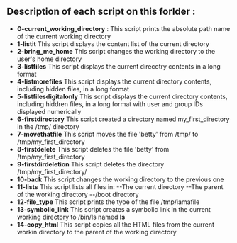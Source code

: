 ## Description of each script on this forlder :

- **0-current_working_directory** :
This script prints the absolute path name of the current working directory
- **1-listit**
This script displays the content list of the current directory
- **2-bring_me_home**
This script changes the working directory to the user's home directory
- **3-listfiles**
This script displays the current direcotry contents in a long format
- **4-listmorefiles**
This script displays the current directory contents, including hidden files, in a long format
- **5-listfilesdigitalonly**
This script displays the current directory contents, including hiddren files, in a long format with user and group IDs displayed numerically
- **6-firstdirectory**
This script created a directory named my_first_directory in the /tmp/ directory
- **7-movethatfile**
This script moves the file 'betty' from /tmp/ to /tmp/my_first_directory
- **8-firstdelete**
This script deletes the file 'betty' from /tmp/my_first_directory
- **9-firstdirdeletion**
This script deletes the directory /tmp/my_first_directory/
- **10-back**
This script changes the working directory to the previous one
- **11-lists**
This script lists all files in:
	--The current directory
	--The parent of the working directory
	--/boot directory
- **12-file_type**
This script prints the tyoe of the file /tmp/iamafile
- **13-symbolic_link**
This script creates a symbolic link in the current working directory to /bin/ls named __ls__
- **14-copy_html**
This script copies all the HTML files from the current workin directory to the parent of the working directory
